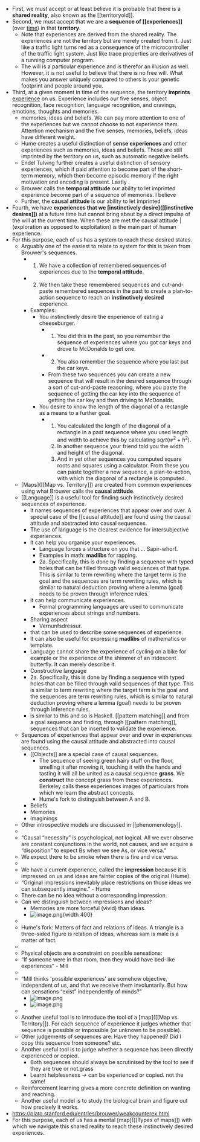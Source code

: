 - First, we must accept or at least believe it is probable that there is a **shared reality**, also known as the [[territoryold]].
- Second, we must accept that we are a **sequence of [[experiences]]** (over [time]([[space-time]])) in that **territory**.
	- Note that experiences are derived from the shared reality. The experiences are not the territory but are merely created from it. Just like a traffic light turns red as a consequence of the microcontroller of the traffic light system. Just like trace properties are derivatives of a running computer program.
	- The will is a particular experience and is therefor an illusion as well. However, it is not useful to believe that there is no free will. What makes you answer uniquely compared to others is your genetic footprint and people around you.
- Third, at a given moment in time of the sequence, the territory **imprints** [experience]([[experiences]]) on us. Experience includes our five senses, object recognition, face recognition, language recognition, and cravings, emotions, thoughts and memories.
	- memories, ideas and beliefs. We can pay more attention to one of the experiences but we cannot choose to not experience them. Attention mechanism and the five senses, memories, beliefs, ideas have different weight.
	- Hume creates a useful distinction of  **sense experiences** and other experiences such as memories, ideas and beliefs. These are still imprinted by the territory on us, such as automatic negative beliefs.
	- Endel Tulving further creates a useful distinction of sensory experiences, which if paid attention to become part of the short-term memory, which then become episodic memory if the right motivation and encoding is present. Lastly .
	- Brouwer calls the **temporal attitude** our ability to let imprinted experience become part of a sequence of memories. I believe
	- Further, the **causal attitude** is our ability to let imprinted
- Fourth, we have **experiences that we [instinctively desire]([[instinctive desires]])** at a future time but cannot bring about by a direct impulse of the will at the current time. When these are met the causal attitude | (exploration as opposed to exploitation) is the main part of human experience.
- For this purpose, each of us has a system to reach these desired states.
	- Arguably one of the easiest to relate to system for this is taken from Brouwer's sequences.
		- 1. We have a collection of remembered sequences of experiences due to the **temporal attitude**.
		- 2. We then take these remembered sequences and cut-and-paste remembered sequences in the past to create a plan-to-action sequence to reach an **instinctively desired** experience.
		- Examples:
			- You instinctively desire the experience of eating a cheeseburger.
				- 1. You did this in the past, so you remember the sequence of experiences where you got car keys and drove to McDonalds to get one.
				- 2. You also remember the sequence where you last put the car keys.
				- From these two sequences you can create a new sequence that will result in the desired sequence through a sort of cut-and-paste reasoning, where you paste the sequence of getting the car key into the sequence of getting the car key and then driving to McDonalds.
			- You desire to know the length of the diagonal of a rectangle as a means to a further goal.
				- 1. You calculated the length of the diagonal of a rectangle in a past sequence where you used length and width to achieve this by calculating $sqrt(w^2+h^2)$.
				  2. In another sequence your friend told you the width and height of the diagonal.
				  3. And in yet other sequences you computed square roots and squares using a calculator.
				  From these you can paste together a new sequence, a plan-to-action, with which the diagonal of a rectangle is computed.
	- [Maps]([[Map vs. Territory]]) are created from common experiences using what Brouwer calls the **causal attitude**.
	- [[Language]] is a useful tool for finding such instinctively desired sequences of experience.
		- It names sequences of experiences that appear over and over. A special case of the [[causal attitude]]  are found using the causal attitude and abstracted into causal sequences.
		- The use of language is the clearest evidence for intersubjective experiences.
		- It can help you organise your experiences.
			- Language forces a structure on you that ... Sapir-whorf.
			- Examples in math: **madlibs** for rapping.
			- 2a. Specifically, this is done by finding a sequence with typed holes that can be filled through valid sequences of that type. This is similar to term rewriting where the target term is the goal and the sequences are term rewriting rules, which is similar to natural deduction proving where a lemma (goal) needs to be proven through inference rules.
		- It can help communicate experiences.
			- Formal programming languages are used to communicate experiences about strings and numbers.
		- Sharing aspect
			- Vernunfsdressur.
		- that can be used to describe some sequences of experience.
		- It can also be useful for expressing **madlibs** of mathematics or template.
		- Language cannot share the experience of cycling on a bike for example or the experience of  the shimmer of an iridescent butterfly. It can merely describe it.
		- Constructive language
		- 2a. Specifically, this is done by finding a sequence with typed holes that can be filled through valid sequences of that type. This is similar to term rewriting where the target term is the goal and the sequences are term rewriting rules, which is similar to natural deduction proving where a lemma (goal) needs to be proven through inference rules.
		- is similar to this and so is Haskell. [[pattern matching]] and   from a goal sequence and finding, through [[pattern matching]], sequences that can be inserted to validate the experience.
	- Sequences of experiences that appear over and over in experiences are found using the causal attitude and abstracted into causal sequences.
		- [[Objects]] are a special case of causal sequences.
			- The sequence of seeing green hairy stuff on the floor, smelling it after mowing it, touching it with the hands and tasting it will all be united as a causal sequence **grass**. We **construct** the concept grass from these experiences. Berkeley calls these experiences images of particulars from which we learn the abstract concepts.
			- Hume's fork to distinguish between A and B.
		- Beliefs
		- Memories
		- Imaginings
	- Other introspective models are discussed in [[phenomenology]].
	-
	- “Causal “necessity” is psychological, not logical. All we ever observe are constant conjunctions in the world, not causes, and we acquire a “disposition” to expect Bs when we see As, or vice versa.”
	- We expect there to be smoke when there is fire and vice versa.
	-
	- We have a current experience, called the **impression** because it is impressed on us and ideas are fainter copies of the original (Hume).
	- “Original impressions inevitably place restrictions on those ideas we can subsequently imagine.” - Hume
	- There can be no idea without a corresponding impression.
	- Can we distinguish between impressions and ideas?
		- Memories are more forceful (vivid) than ideas.
		- ![image.png](../assets/image_1660642073443_0.png){width 400}
	-
	- Hume's fork: Matters of fact and relations of ideas. A triangle is a three-sided figure is relation of ideas, whereas sam is male is a matter of fact.
	-
	- Physical objects are a constraint on possible sensations:
	- “If someone were in that room, then they would have bed-like experiences” - Mill
	-
	- “Mill thinks 'possible experiences' are somehow objective, independent of us, and that we receive them involuntarily. But how can sensations “exist” independently of minds?”
		- ![image.png](../assets/image_1660647619847_0.png)
		- ![image.png](../assets/image_1660647664600_0.png)
	-
	- Another useful tool is to introduce the tool of a [map]([[Map vs. Territory]]). For each sequence of experience it  judges whether that sequence is possible or impossible (or unknown to be possible).
	- Other judgements of sequences are: Have they happened? Did I copy this sequence from someone? etc.
	- Another useful tool is to judge whether a sequence has been directly experienced or copied.
		- Both sequences should always be scrutinised by the tool to see if they are true or not.grass
		- Learnt helplessness -> can be experienced or copied. not the same!
	- Reinforcement learning gives a more concrete definition on wanting and reaching.
	- Another useful model is to study the biological brain and figure out how precisely it works.
- https://plato.stanford.edu/entries/brouwer/weakcounterex.html
- For this purpose, each of us has a mental [map]([[Types of maps]]) with which we navigate this shared reality to reach these instinctively desired experiences.